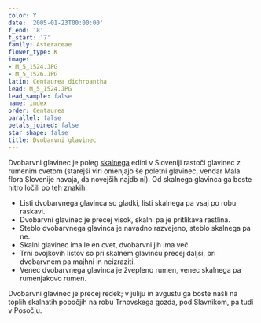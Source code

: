 ```yaml
---
color: Y
date: '2005-01-23T00:00:00'
f_end: '8'
f_start: '7'
family: Asteraceae
flower_type: K
image:
- M_5_1524.JPG
- M_5_1526.JPG
latin: Centaurea dichroantha
lead: M_5_1524.JPG
lead_sample: false
name: index
order: Centaurea
parallel: false
petals_joined: false
star_shape: false
title: Dvobarvni glavinec
---
```

Dvobarvni glavinec je poleg [skalnega](../CentaureaRupestris(SkalniGlavinec)/si_CentaureaRupestris(SkalniGlavinec).asp) edini v Sloveniji rastoči glavinec z rumenim cvetom (starejši viri omenjajo še poletni glavinec, vendar Mala flora Slovenije navaja, da novejših najdb ni). Od skalnega glavinca ga boste hitro ločili po teh znakih:

-   Listi dvobarvnega glavinca so gladki, listi skalnega pa vsaj po robu raskavi.
-   Dvobarvni glavinec je precej visok, skalni pa je pritlikava rastlina.
-   Steblo dvobarvnega glavinca je navadno razvejeno, steblo skalnega pa ne.
-   Skalni glavinec ima le en cvet, dvobarvni jih ima več.
-   Trni ovojkovih listov so pri skalnem glavincu precej daljši, pri dvobarvnem pa majhni in neizraziti.
-   Venec dvobarvnega glavinca je žvepleno rumen, venec skalnega pa rumenjakovo rumen.

Dvobarvni glavinec je precej redek; v juliju in avgustu ga boste našli na toplih skalnatih pobočjih na robu Trnovskega gozda, pod Slavnikom, pa tudi v Posočju.
